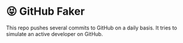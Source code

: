 # :stuck_out_tongue_closed_eyes: GitHub Faker

This repo pushes several commits to GitHub on a daily basis. It tries to 
simulate an active developer on GitHub.
